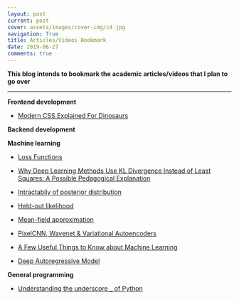 ```yaml
---
layout: post
current: post
cover: assets/images/cover-img/c4.jpg
navigation: True
title: Articles/Videos Bookmark
date: 2019-06-27
comments: true
---
```



**This blog intends to bookmark the academic articles/videos that I plan to go over**

------------------

**Frontend development**

- <a href="https://medium.com/actualize-network/modern-css-explained-for-dinosaurs-5226febe3525" style="font-weight: normal;">Modern CSS Explained For Dinosaurs</a>


**Backend development**




**Machine learning**
- <a href="https://ml-cheatsheet.readthedocs.io/en/latest/loss_functions.html" style="font-weight: normal;">Loss Functions</a>
- <a href="https://digitalcommons.utep.edu/cgi/viewcontent.cgi?article=2188&context=cs_techrep" style="font-weight: normal;">Why Deep Learning Methods Use KL Divergence Instead of Least Squares: A Possible Pedagogical Explanation</a>
- <a href="https://stats.stackexchange.com/questions/4417/intractable-posterior-distributions" style="font-weight: normal;">Intractabily of posterior distribution</a>
- <a href="https://www.quora.com/What-is-meant-by-held-out-likelihood-in-statistics-or-machine-learning" style="font-weight: normal;">Held-out likelihood</a>
- <a href="https://www.cs.cmu.edu/~epxing/Class/10708-17/notes-17/10708-scribe-lecture13.pdf" style="font-weight: normal;">Mean-field approximation</a>

- <a href="https://www.youtube.com/watch?v=FeJT8ejgsL0" style="font-weight: normal;">PixelCNN, Wavenet & Variational Autoencoders</a>

- <a href="https://homes.cs.washington.edu/~pedrod/papers/cacm12.pdf" style="font-weight: normal;">A Few Useful Things to Know about Machine Learning</a>

- <a href="https://eigenfoo.xyz/deep-autoregressive-models/" style="font-weight: normal;">Deep Autoregressive Model</a>









**General programming**
- <a href="https://hackernoon.com/understanding-the-underscore-of-python-309d1a029edc" style="font-weight: normal;">Understanding the underscore _ of Python</a>
